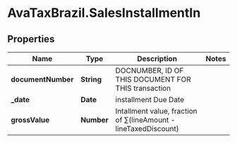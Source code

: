 # AvaTaxBrazil.SalesInstallmentIn

## Properties
Name | Type | Description | Notes
------------ | ------------- | ------------- | -------------
**documentNumber** | **String** | DOCNUMBER, ID OF THIS DOCUMENT FOR THIS transaction | 
**_date** | **Date** | installment Due Date | 
**grossValue** | **Number** | Intallment value, fraction of  ∑(lineAmount - lineTaxedDiscount) | 


